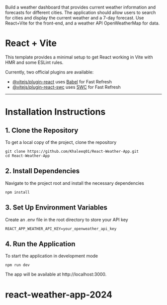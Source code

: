Build a weather dashboard that provides current weather information and forecasts for different cities. The application should allow users to search for cities and display the current weather and a 7-day forecast. Use React+Vite for the front-end, and a weather API  OpenWeatherMap for data.
# React + Vite

This template provides a minimal setup to get React working in Vite with HMR and some ESLint rules.

Currently, two official plugins are available:

- [@vitejs/plugin-react](https://github.com/vitejs/vite-plugin-react/blob/main/packages/plugin-react/README.md) uses [Babel](https://babeljs.io/) for Fast Refresh
- [@vitejs/plugin-react-swc](https://github.com/vitejs/vite-plugin-react-swc) uses [SWC](https://swc.rs/) for Fast Refresh

<hr>

<h1>Installation Instructions</h1>

<h2>1. Clone the Repository</h2>

<p>To get a local copy of the project, clone the repository</p>

    git clone https://github.com/Khaleeq01/React-Weather-App.git
    cd React-Weather-App
<h2>2. Install Dependencies</h2>

<p>Navigate to the project root and install the necessary dependencies</p>

    npm install

<h2>3. Set Up Environment Variables</h2>

<p>Create an .env file in the root directory to store your API key</p>

    REACT_APP_WEATHER_API_KEY=your_openweather_api_key

<h2>4. Run the Application</h2>

<p>To start the application in development mode</p>

    npm run dev

The app will be available at http://localhost:3000.



# react-weather-app-2024
